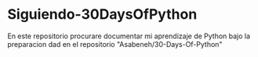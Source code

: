 # Siguiendo-30DaysOfPython
En este repositorio procurare documentar mi aprendizaje de Python bajo la preparacion dad en el repositorio "Asabeneh/30-Days-Of-Python"
